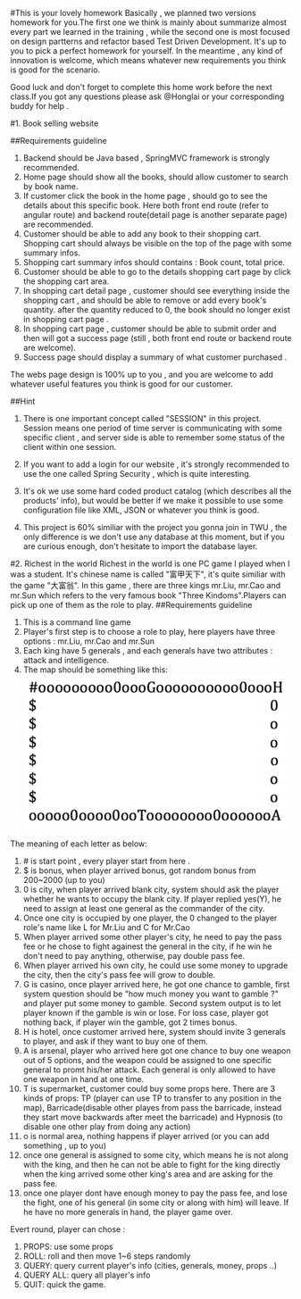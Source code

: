 #This is your lovely homework
Basically , we planned two versions homework for you.The first one we think is mainly about summarize almost every part we learned in the training , while the second one is most focused on design partterns and refactor based Test Driven Development. It's up to you to pick a perfect homework for yourself. In the meantime , any kind of innovation is welcome, which means whatever new requirements you think is good for the scenario.

Good luck and don't forget to complete this home work before the next class.If you got any questions please ask @Honglai or your corresponding buddy for help .

#1. Book selling website

##Requirements guideline
1. Backend should be Java based , SpringMVC framework is strongly recommended.
2. Home page should show all the books, should allow customer to search by book name.
3. If customer click the book in the home page , should go to see the details about this specific book. Here both front end route (refer to angular route) and backend route(detail page is another separate page) are recommended.
4. Customer should be able to add any book to their shopping cart. Shopping cart should always be visible on the top of the page with some summary infos.
5. Shopping cart summary infos should contains : Book count, total price.
6. Customer should be able to go to the details shopping cart page by click the shopping cart area.
7. In shopping cart detail page , customer should see everything inside the shopping cart , and should be able to remove or add every book's quantity. after the quantity reduced to 0, the book should no longer exist in shopping cart page .
8. In shopping cart page , customer should be able to submit order and then will got a success page (still , both front end route or backend route are welcome).
9. Success page should display a summary of what customer purchased .


The webs page design is 100% up to you , and you are welcome to add whatever useful features you think is good for our customer.

##Hint
1. There is one important concept called "SESSION" in this project. Session means one period of time server is communicating with some specific client , and server side is able to remember some status of the client within one session.

2. If you want to add a login for our website , it's strongly recommended to use the one called Spring Security , which is quite interesting.

3. It's ok we use some hard coded product catalog (which describes all the products' info), but would be better if we make it possible to use some configuration file like XML, JSON or whatever you think is good.
4. This project is 60% similiar with the project you gonna join in TWU , the only difference is we don't use any database at this moment, but if you are curious enough, don't hesitate to import the database layer.





#2. Richest in the world
Richest in the world is one PC game I played when I was a student. It's chinese name is called "富甲天下", it's quite similiar with the game "大富翁". In this game , there are three kings mr.Liu, mr.Cao and mr.Sun which refers to the very famous book "Three Kindoms".Players can pick up one of them as the role to play.
##Requirements guideline
1. This is a command line game
2. Player's first step is to choose a role to play, here players have three options : mr.Liu, mr.Cao and mr.Sun
3. Each king have 5 generals , and each generals have two attributes : attack and intelligence.
4. The map should be something like this:
![image](./new_map.png)

The meaning of each letter as below:

1. \# is start point , every player start from here .
2. $ is bonus, when player arrived bonus, got random bonus from 200~2000 (up to you)
3. 0 is city, when player arrived blank city, system should ask the player whether he wants to occupy the blank city. If player replied yes(Y), he need to assign at least one general as the commander of the city.
4. Once one city is occupied by one player, the 0 changed to the player role's name like L for Mr.Liu and C for Mr.Cao
5. When player arrived some other player's city, he need to pay the pass fee or he chose to fight againest the general in the city, if he win he don't need to pay anything, otherwise, pay double pass fee.
6. When player arrived his own city, he could use some money to upgrade the city, then the city's pass fee will grow to double.
5. G is casino, once player arrived here, he got one chance to gamble, first system question should be "how much money you want to gamble ?" and player put some money to gamble. Second system output is to let player known if the gamble is win or lose. For loss case, player got nothing back, if player win the gamble, got 2 times bonus.
6. H is hotel, once customer arrived here, system should invite 3 generals to player, and ask if they want to buy one of them.
7. A is arsenal, player who arrived here got one chance to buy one weapon out of 5 options, and the weapon could be assigned to one specific general to promt his/her attack. Each general is only allowed to have one weapon in hand at one time.
8. T is supermarket, customer could buy some props here. There are 3 kinds of props: TP (player can use TP to transfer to any position in the map), Barricade(disable other playes from pass the barricade, instead they start move backwards after meet the barricade) and Hypnosis (to disable one other play from doing any action)
9. o is normal area, nothing happens if player arrived (or you can add something , up to you)
10. once one general is assigned to some city, which means he is not along with the king, and then he can not be able to fight for the king directly when the king arrived some other king's area and are asking for the pass fee.
11. once one player dont have enough money to pay the pass fee, and lose the fight, one of his general (in some city or along with him) will leave. If he have no more generals in hand, the player game over.

Evert round, player can chose :

1. PROPS: use some props
2. ROLL: roll and then move 1~6 steps randomly
3. QUERY: query current player's info (cities, generals, money, props ..)
4. QUERY ALL: query all player's info
5. QUIT: quick the game.







